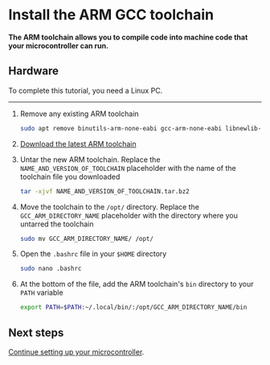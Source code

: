 # Install the ARM GCC toolchain

**The ARM toolchain allows you to compile code into machine code that your microcontroller can run.**

## Hardware

To complete this tutorial, you need a Linux PC.

---

1. Remove any existing ARM toolchain

    ```bash
    sudo apt remove binutils-arm-none-eabi gcc-arm-none-eabi libnewlib-arm-none-eabi
    ```

2. [Download the latest ARM toolchain](https://developer.arm.com/tools-and-software/open-source-software/developer-tools/gnu-toolchain/gnu-rm/downloads)

3. Untar the new ARM toolchain. Replace the `NAME_AND_VERSION_OF_TOOLCHAIN` placeholder with the name of the toolchain file you downloaded
    
    ```bash
    tar -xjvf NAME_AND_VERSION_OF_TOOLCHAIN.tar.bz2
    ```
    
4. Move the toolchain to the `/opt/` directory. Replace the `GCC_ARM_DIRECTORY_NAME` placeholder with the directory where you untarred the toolchain
    
    ```bash
    sudo mv GCC_ARM_DIRECTORY_NAME/ /opt/
    ```

5. Open the `.bashrc` file in your `$HOME` directory
    
    ```bash
    sudo nano .bashrc
    ```

6. At the bottom of the file, add the ARM toolchain's `bin` directory to your `PATH` variable

    ```bash
    export PATH=$PATH:~/.local/bin/:/opt/GCC_ARM_DIRECTORY_NAME/bin
    ```

## Next steps

[Continue setting up your microcontroller](../introduction/get-started.md#step-2-set-up-your-development-environment).
